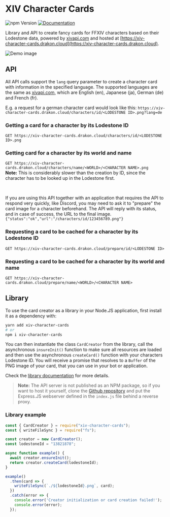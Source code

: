 # XIV Character Cards

![npm Version](https://img.shields.io/npm/v/xiv-character-cards)
[![Documentation](https://img.shields.io/badge/docs-JSDoc-orange)](https://xivapi.github.io/XIV-Character-Cards/)

Library and API to create fancy cards for FFXIV characters based on their Lodestone data, powered by [xivapi.com](https://xivapi.com/) and hosted at [https://xiv-character-cards.drakon.cloud](https://xiv-character-cards.drakon.cloud).

![Demo image](https://xiv-character-cards.drakon.cloud/characters/id/9575452.png)

## API

All API calls support the `lang` query parameter to create a character card with information in the specified language. The supported languages are the same as [xivapi.com](https://xivapi.com/docs/Common-Features#language), which are English (en), Japanese (ja), German (de) and French (fr).

E.g. a request for a german character card would look like this: ``https://xiv-character-cards.drakon.cloud/characters/id/<LODESTONE ID>.png?lang=de``

### Getting a card for a character by its Lodestone ID

``GET https://xiv-character-cards.drakon.cloud/characters/id/<LODESTONE ID>.png``

### Getting card for a character by its world and name

``GET https://xiv-character-cards.drakon.cloud/characters/name/<WORLD>/<CHARACTER NAME>.png``
<br>**Note:** This is considerably slower than the creation by ID, since the character has to be looked up in the Lodestone first.

<br>

If you are using this API together with an application that requires the API to respond very quickly, like Discord, you may need to ask it to "prepare" the card image for a character beforehand. The API will reply with its status, and in case of success, the URL to the final image.
``{"status":"ok","url":"/characters/id/123456789.png"}``

### Requesting a card to be cached for a character by its Lodestone ID

``GET https://xiv-character-cards.drakon.cloud/prepare/id/<LODESTONE ID>``

### Requesting a card to be cached for a character by its world and name

``GET https://xiv-character-cards.drakon.cloud/prepare/name/<WORLD>/<CHARACTER NAME>``

## Library

To use the card creator as a library in your Node.JS application, first install it as a dependency with:

```sh
yarn add xiv-character-cards
# or
npm i xiv-character-cards
```

You can then instantiate the class `CardCreator` from the library, call the asynchronous `insureInit()` function to make sure all resources are loaded and then use the asynchronous `createCard()` function with your characters Lodestone ID. You will receive a promise that resolves to a `Buffer` of the PNG image of your card, that you can use in your bot or application.

Check the [library documentation](https://xivapi.github.io/XIV-Character-Cards/) for more details.

> **Note:** The API server is not published as an NPM package, so if you want to host it yourself, clone the [Github repository](https://github.com/xivapi/XIV-Character-Cards) and put the Express.JS webserver defined in the `index.js` file behind a reverse proxy.

### Library example

```js
const { CardCreator } = require("xiv-character-cards");
const { writeFileSync } = require("fs");

const creator = new CardCreator();
const lodestoneId = "13821878";

async function example() {
  await creator.ensureInit();
  return creator.createCard(lodestoneId);
}

example()
  .then(card => {
    writeFileSync(`./${lodestoneId}.png`, card);
  })
  .catch(error => {
    console.error('Creator initialization or card creation failed!');
    console.error(error);
  });
```
